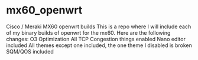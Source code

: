 # mx60_openwrt
Cisco / Meraki MX60 openwrt builds
This is a repo where I will include each of my binary builds of openwrt for the mx60. 
Here are the following changes:
O3 Optimization
All TCP Congestion things enabled
Nano editor included
All themes except one included, the one theme I disabled is broken
SQM/QOS included
